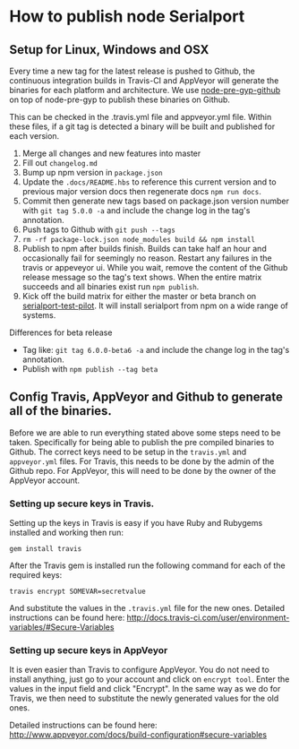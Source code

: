 # How to publish node Serialport

## Setup for Linux, Windows and OSX

Every time a new tag for the latest release is pushed to Github, the continuous integration
builds in Travis-CI and AppVeyor will generate the binaries for each platform and architecture.
We use [node-pre-gyp-github](https://github.com/bchr02/node-pre-gyp-github) on top of node-pre-gyp
to publish these binaries on Github.

This can be checked in the .travis.yml file and appveyor.yml file. Within these files, if a git tag is detected a binary will be built and published for each version.

1. Merge all changes and new features into master
2. Fill out `changelog.md`
3. Bump up npm version in `package.json`
4. Update the `.docs/README.hbs` to reference this current version and to previous major version docs then regenerate docs `npm run docs`.
5. Commit then generate new tags based on package.json version number with `git tag 5.0.0 -a` and include the change log in the tag's annotation.
6. Push tags to Github with `git push --tags`
7. `rm -rf package-lock.json node_modules build && npm install`
8. Publish to npm after builds finish. Builds can take half an hour and occasionally fail for seemingly no reason. Restart any failures in the travis or appeveyor ui. While you wait, remove the content of the Github release message so the tag's text shows. When the entire matrix succeeds and all binaries exist run `npm publish`.
9. Kick off the build matrix for either the master or beta branch on [serialport-test-pilot](https://travis-ci.org/j5js/serialport-test-pilot). It will install serialport from npm on a wide range of systems.

Differences for beta release
* Tag like: `git tag 6.0.0-beta6 -a` and include the change log in the tag's annotation.
* Publish with `npm publish --tag beta`

## Config Travis, AppVeyor and Github to generate all of the binaries.

Before we are able to run everything stated above some steps need to be taken. Specifically for being able to publish the pre compiled binaries to Github. The correct keys need to be setup in the `travis.yml` and `appveyor.yml` files. For Travis, this needs to be done by the admin of the Github repo. For AppVeyor, this will need to be done by the owner of the AppVeyor account.

### Setting up secure keys in Travis.

Setting up the keys in Travis is easy if you have Ruby and Rubygems installed and working then run:

`gem install travis`

After the Travis gem is installed run the following command for each of the required keys:

`travis encrypt SOMEVAR=secretvalue`

And substitute the values in the `.travis.yml` file for the new ones. Detailed instructions can
be found here: http://docs.travis-ci.com/user/environment-variables/#Secure-Variables

### Setting up secure keys in AppVeyor

It is even easier than Travis to configure AppVeyor. You do not need to install anything, just go to your account and click on `encrypt tool`. Enter the values in the input field and click "Encrypt". In the same way as we do for Travis, we then need to substitute the newly generated values for the old ones.

Detailed instructions can be found here: http://www.appveyor.com/docs/build-configuration#secure-variables
